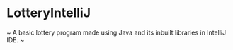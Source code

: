 # LotteryIntelliJ
~ A basic lottery program made using Java and its inbuilt libraries in IntelliJ IDE. ~
